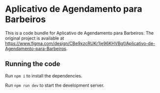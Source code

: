 
  # Aplicativo de Agendamento para Barbeiros

  This is a code bundle for Aplicativo de Agendamento para Barbeiros. The original project is available at https://www.figma.com/design/CBe9xzcRUKr1je96KHVBgf/Aplicativo-de-Agendamento-para-Barbeiros.

  ## Running the code

  Run `npm i` to install the dependencies.

  Run `npm run dev` to start the development server.
  